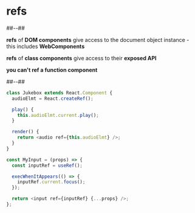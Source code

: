 <!-- .slide: class="two-column-layout with-code" -->

# refs

##--##

**refs** of **DOM components** give access to the document object instance - this includes **WebComponents**

**refs** of **class components** give access to their **exposed API**

**you can't ref a function component**

##--##

```javascript
class Jukebox extends React.Component {
  audioElmt = React.createRef();

  play() {
    this.audioElmt.current.play();
  }

  render() {
    return <audio ref={this.audioElmt} />;
  }
}

const MyInput = (props) => {
  const inputRef = useRef();

  execWhenItAppears(() => {
    inputRef.current.focus();
  });

  return <input ref={inputRef} {...props} />;
};
```
